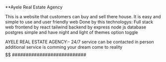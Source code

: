**Ayele Real Estate Agency

This is a website that customers can buy and sell there house.
It is easy and simple to use and user friendly web 
Done by this technologys:
  Full stack web 
  frontend by react tailwind
  backend by express node js
  database postgres
simple and have night and light of themes option toggle 

AYELE REAL ESTATE AGENCY:-
        24/7 service
        can be contacted in person
        additional service is comming
        your dream come to reality
        $$$$$$$$$$$$$$$$$$$$$$$$$$
        ###########################
        

